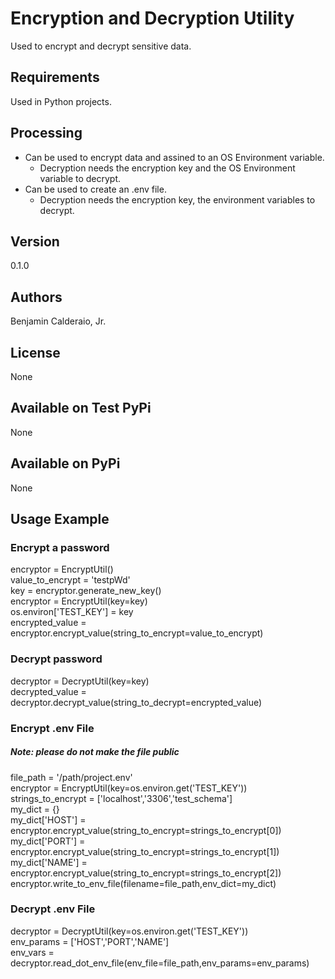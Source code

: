 # Encryption and Decryption Utility
Used to encrypt and decrypt sensitive data.

## Requirements
Used in Python projects.

## Processing
* Can be used to encrypt data and assined to an OS Environment variable.
    * Decryption needs the encryption key and the OS Environment variable to decrypt.
* Can be used to create an .env file.
    * Decryption needs the encryption key, the environment variables to decrypt.

## Version
0.1.0

## Authors
Benjamin Calderaio, Jr.

## License
None

## Available on Test PyPi
None

## Available on PyPi
None

## Usage Example
### Encrypt a password
encryptor = EncryptUtil()</br>
value_to_encrypt = 'testpWd'</br>
key = encryptor.generate_new_key()</br>
encryptor = EncryptUtil(key=key)</br>
os.environ['TEST_KEY'] = key</br>
encrypted_value = encryptor.encrypt_value(string_to_encrypt=value_to_encrypt)</br>
### Decrypt password
decryptor = DecryptUtil(key=key)</br>
decrypted_value = decryptor.decrypt_value(string_to_decrypt=encrypted_value)</br>
### Encrypt .env File
##### Note: please do not make the file public
file_path = '/path/project.env'</br>
encryptor = EncryptUtil(key=os.environ.get('TEST_KEY'))</br>
strings_to_encrypt = ['localhost','3306','test_schema']</br>
my_dict = {}</br>
my_dict['HOST'] = encryptor.encrypt_value(string_to_encrypt=strings_to_encrypt[0])</br>
my_dict['PORT'] = encryptor.encrypt_value(string_to_encrypt=strings_to_encrypt[1])</br>
my_dict['NAME'] = encryptor.encrypt_value(string_to_encrypt=strings_to_encrypt[2])</br>
encryptor.write_to_env_file(filename=file_path,env_dict=my_dict)
### Decrypt .env File
decryptor = DecryptUtil(key=os.environ.get('TEST_KEY'))</br>
env_params = ['HOST','PORT','NAME']</br>
env_vars = decryptor.read_dot_env_file(env_file=file_path,env_params=env_params)</br>